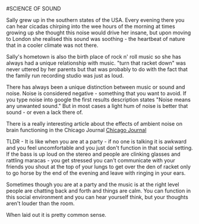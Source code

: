 #SCIENCE OF SOUND

Sally grew up in the southern states of the USA. Every evening there you can hear cicadas chirping into the wee hours of the morning at times growing up she thought this noise would drive her insane, but upon moving to London she realised this sound was soothing - the heartbeat of nature that in a cooler climate was not there. 


Sally's hometown is also the birth place of rock n' roll music so she has always had a unique relationship with music. "turn that racket down" was never uttered by her parents but that was probably to do with the fact that the family run recording studio was just as loud. 

There has always been a unique distinction between music or sound and noise. Noise is considered negative - something that you want to avoid. If you type noise into google the first results description states "Noise means any unwanted sound." But in most cases a light hum of noise is better that sound - or even a lack there of.

There is a really interesting article about the effects of ambient noise on brain functioning in the Chicago Journal 
[Chicago Journal ](http://www.jstor.org/stable/10.1086/665048 "Chicago Journal")


TLDR - It is like when you are at a party - if no one is talking it is awkward and you feel uncomfortable and you just don't function in that social setting. If the bass is up loud on the stereo and people are clinking glasses and rattling maracas - you get stressed you can't communicate with your friends you shout at the top of your lungs to get over the den of racket only to go horse by the end of the evening and leave with ringing in your ears. 

Sometimes though you are at a party and the music is at the right level people are chatting back and forth and things are calm. You can function in this social environment and you can hear yourself think, but your thoughts aren't louder than the room.

When laid out it is pretty common sense. 
